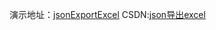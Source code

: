 演示地址：[jsonExportExcel](https://jx915.github.io/wheels/jsonExportExcel/)
CSDN:[json导出excel](https://blog.csdn.net/jx950915/article/details/80926376)
